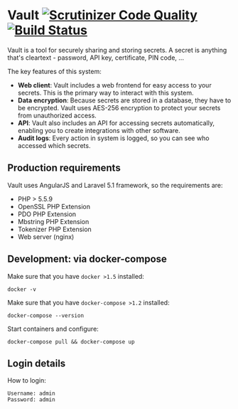 Vault [![Scrutinizer Code Quality](https://scrutinizer-ci.com/g/private-vault/vault/badges/quality-score.png?b=master)](https://scrutinizer-ci.com/g/private-vault/vault/?branch=master) [![Build Status](https://scrutinizer-ci.com/g/private-vault/vault/badges/build.png?b=master)](https://scrutinizer-ci.com/g/private-vault/vault/build-status/master)
=========

Vault is a tool for securely sharing and storing secrets. A secret is anything that's cleartext - password, API key, certificate, PIN code, ...
 
The key features of this system:

* **Web client**: Vault includes a web frontend for easy access to your secrets. This is the primary way to interact with this system.
* **Data encryption**: Because secrets are stored in a database, they have to be encrypted. Vault uses AES-256 encryption to protect your secrets from unauthorized access.
* **API**: Vault also includes an API for accessing secrets automatically, enabling you to create integrations with other software.
* **Audit logs**: Every action in system is logged, so you can see who accessed which secrets.

## Production requirements

Vault uses AngularJS and Laravel 5.1 framework, so the requirements are:

* PHP > 5.5.9
* OpenSSL PHP Extension
* PDO PHP Extension
* Mbstring PHP Extension
* Tokenizer PHP Extension
* Web server (nginx)

## Development: via docker-compose

Make sure that you have `docker >1.5` installed:

    docker -v

Make sure that you have `docker-compose >1.2` installed:

    docker-compose --version

Start containers and configure:

    docker-compose pull && docker-compose up

## Login details

How to login:

    Username: admin
    Password: admin


